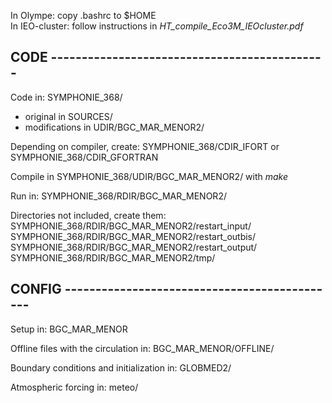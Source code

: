 In Olympe: copy .bashrc to $HOME\
In IEO-cluster: follow instructions in *HT_compile_Eco3M_IEOcluster.pdf*

## CODE   ---------------------------------------------
Code in: SYMPHONIE_368/
 - original in SOURCES/
 - modifications in UDIR/BGC_MAR_MENOR2/

Depending on compiler, create:
  SYMPHONIE_368/CDIR_IFORT or SYMPHONIE_368/CDIR_GFORTRAN

Compile in SYMPHONIE_368/UDIR/BGC_MAR_MENOR2/ with *make*

Run in: SYMPHONIE_368/RDIR/BGC_MAR_MENOR2/

Directories not included, create them:\
SYMPHONIE_368/RDIR/BGC_MAR_MENOR2/restart_input/\
SYMPHONIE_368/RDIR/BGC_MAR_MENOR2/restart_outbis/\
SYMPHONIE_368/RDIR/BGC_MAR_MENOR2/restart_output/\
SYMPHONIE_368/RDIR/BGC_MAR_MENOR2/tmp/

## CONFIG ---------------------------------------------
Setup in: BGC_MAR_MENOR

Offline files with the circulation in: BGC_MAR_MENOR/OFFLINE/

Boundary conditions and initialization in: GLOBMED2/

Atmospheric forcing in: meteo/
